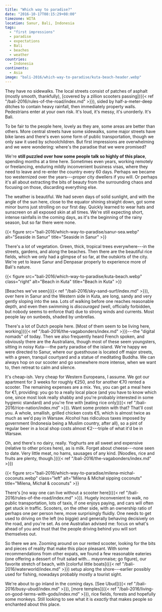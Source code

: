 ```yaml
---
title: "Which way to paradise?"
date: "2016-10-17T08:15:29+08:00"
timezone: WITA
location: Sanur, Bali, Indonesia
tags:
  - "first impressions"
  - paradise
  - expectations
  - Bali
  - beaches
  - weather
countries: 
  - Indonesia
continents: 
  - Asia
image: "bali-2016/which-way-to-paradise/kuta-beach-header.webp"
---
```


They have no sidewalks. The local streets consist of patches of asphalt (mostly smooth, thankfully), [covered by a zillion scooters passing]({{< ref "/bali-2016/rules-of-the-road/index.md" >}}), sided by half-a-meter-deep ditches to contain heavy rainfall, then immediately property walls. Pedestrians enter at your own risk. It's loud, it's messy, it's unorderly. It's Bali.

<!--more-->

To be fair to the people here, lovely as they are, some areas are better than others. More central streets have some sidewalks, some major streets have bike lanes and there's even some form of public transportation, though we only saw it used by schoolchildren. But first impressions are overwhelming and we were wondering: where's the paradise that we were promised?

We're __still puzzled over how some people talk so highly of this place__, spending months at a time here. Sometimes even years, working remotely or freelancing, enduring mildly inconvenient business visas, where they need to leave and re-enter the country every 60 days. Perhaps we became too westernized over the years---proper city dwellers if you will. Or perhaps it's all about extracting the bits of beauty from the surrounding chaos and focusing on those, discarding everything else.

The weather is beautiful. We had seven days of solid sunlight, and with the angle of the sun here, close to the equator shining straight down, got some minor burns just strolling on our first day. Quickly learned to wear hats and sunscreen on all exposed skin at all times. We're still expecting short, intense rainfalls in the coming days, as it's the beginning of the rainy season, but so far there were none.

{{< figure src="bali-2016/which-way-to-paradise/sanur-sea.webp" alt="Seaside in Sanur" title="Seaside in Sanur" >}}

There's a _lot_ of vegetation. Green, thick, tropical trees everywhere---in the streets, gardens, and along the beaches. Then there are the beautiful rice fields, which we only had a glimpse of so far, at the outskirts of the city. We're yet to leave Sanur and Denpasar properly to experience more of Bali's nature.

{{< figure src="bali-2016/which-way-to-paradise/kuta-beach.webp" class="right" alt="Beach in Kuta" title="Beach in Kuta" >}}

[Beaches we've seen]({{< ref "/bali-2016/sky-sand-surf/index.md" >}}), over here in Sanur and the Western side in Kuta, are long, sandy and very gently sloping into the sea. Lots of walking before one reaches reasonable depth, and even then swimming is _discouraged_ (well, officially forbidden, but nobody seems to enforce that) due to strong winds and currents. Most people lay on sunbeds, shaded by umbrellas.

There's a lot of Dutch people here. [Most of them seem to be living here, working]({{< ref "/bali-2016/the-vagabonders/index.md" >}})---the "digital nomads" of today. Then we also frequently heard French spoken, and obviously there are the Australians, though most of these seem youngsters, sitting in noisy Kuta---the party paradise of the island. We're happy we were directed to Sanur, where our guesthouse is located off major streets, with a green, tranquil courtyard and a statue of meditating Buddha. We can always hop on our scooter and go somewhere more intense, when we want to, then retreat to calm and silence.

It's cheap-ish. Very cheap for Western Europeans, I assume. We got our apartment for 3 weeks for roughly €250, and for another €70 rented a scooter. The remaining expenses are a mix. Yes, you can get a meal here for €1, providing: you go to a really local place (and you have to know which one, since most look really shabby and you're probably interested in some hygienic standard) and you're fine with [eating rice only]({{< ref "/bali-2016/rice-nation/index.md" >}}). Want some protein with that? That'll cost you. A whole, smallish, grilled chicken costs €5, which is almost twice as much as we'd pay in Warsaw. Alcohol has ridiculous taxes imposed by government (Indonesia being a Muslim country, after all), so a pint of regular beer in a local shop costs almost €2---triple of what it'd be in Warsaw.

Oh, and there's no dairy, really. Yoghurts are all sweet and expensive (relative to other prices here), as is milk. Forget about cheese---none seen to date. Very little meat, no hams, sausages of any kind. [Noodles, rice and fruits are plenty, though.]({{< ref "/bali-2016/the-vagabonders/index.md" >}})

{{< figure src="bali-2016/which-way-to-paradise/milena-michal-coconuts.webp" class="left" alt="Milena & Michał sipping coconuts" title="Milena, Michał & coconuts" >}}

There's [no way one can live without a scooter here]({{< ref "/bali-2016/rules-of-the-road/index.md" >}}). Hugely inconvenient to walk, no public transportation, lots of taxis, if one enjoys paying, and cars will often get stuck in traffic. Scooters, on the other side, with an ownership ratio of perhaps one per person here, move surprisingly fluidly. One needs to get used to driving on the left (no biggie) and generally behaving decisively on the road, and you're set. As one Australian advised me: focus on what's ahead of you and trust that the people driving behind you will sort themselves out.

So there we are. Zooming around on our rented scooter, looking for the bits and pieces of reality that make this place pleasant. With some recommendations from other expats, we found a few reasonable eateries (one offering a dessert of fruit salad with… mayonnaise; go figure), our favorite stretch of beach, with [colorful little boats]({{< ref "/bali-2016/waterworld/index.md" >}}) setup along the shore---earlier possibly used for fishing, nowadays probably mostly a tourist sight.

We're about to go inland in the coming days. [See Ubud]({{< ref "/bali-2016/busy-ubud/index.md" >}}), [more temples]({{< ref "/bali-2016/living-on-good-terms-with-gods/index.md" >}}), rice fields, forests and hopefully some monkeys. Still looking to see what it is _exactly_ that makes people so enchanted about this place.
